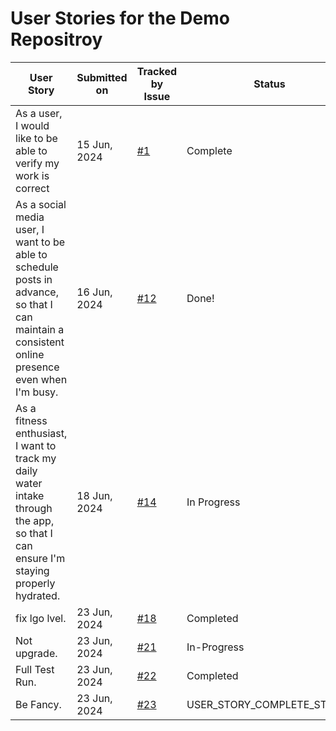 # User Stories for the Demo Repositroy

| User Story | Submitted on | Tracked by Issue | Status |
|------------|--------------|------------------|--------|
| As a user, I would like to be able to verify my work is correct | 15 Jun, 2024 | [#1](https://github.com/org/demo-repository/issues/11) | Complete |
| As a social media user, I want to be able to schedule posts in advance, so that I can maintain a consistent online presence even when I'm busy. | 16 Jun, 2024 | [#12](https://github.com/org/demo-repository/issues/12) | Done! |
| As a fitness enthusiast, I want to track my daily water intake through the app, so that I can ensure I'm staying properly hydrated. | 18 Jun, 2024 | [#14](https://github.com/org/demo-repository/issues/14) | In Progress |
| fix lgo lvel. | 23 Jun, 2024 | [#18](https://github.com/greekosystem/demo-repository/issues/18) | Completed |
| Not upgrade. | 23 Jun, 2024 | [#21](https://github.com/greekosystem/demo-repository/issues/21) | In-Progress |
| Full Test Run. | 23 Jun, 2024 | [#22](https://github.com/greekosystem/demo-repository/issues/22) | Completed |
| Be Fancy. | 23 Jun, 2024 | [#23](https://github.com/greekosystem/demo-repository/issues/23) | USER_STORY_COMPLETE_STATUS |
